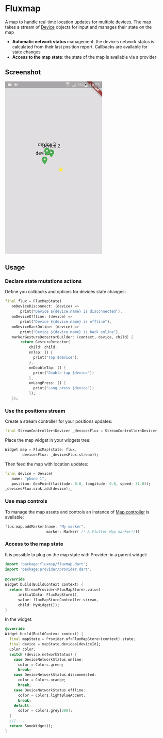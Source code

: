 # Fluxmap

A map to handle real time location updates for multiple devices. The map takes a
stream of [Device](https://github.com/synw/device) objects for input and manages
their state on the map

- **Automatic network status** management: the devices network status is calculated
from their last position report. Callbacks are available for state changes
- **Access to the map state**: the state of the map is available via a provider

## Screenshot

![Screenshot](img/screenshot.gif)

## Usage

### Declare state mutations actions

Define you callbacks and options for devices state changes:

   ```dart
   final flux = FluxMapState(
      onDeviceDisconnect: (device) =>
          print("Device ${device.name} is disconnected"),
      onDeviceOffline: (device) =>
          print("Device ${device.name} is offline"),
      onDeviceBackOnline: (device) =>
          print("Device ${device.name} is back online"),
      markerGestureDetectorBuilder: (context, device, child) {
          return GestureDetector(
              child: child,
              onTap: () {
                print("Tap $device");
              },
              onDoubleTap: () {
                print("Double tap $device");
              },
              onLongPress: () {
                print("Long press $device");
              });
      });
   ```

### Use the positions stream

Create a stream controller for your positions updates:

   ```dart
   final StreamController<Device> _devicesFlux = StreamController<Device>();
   ```

Place the map widget in your widgets tree:

   ```dart
   Widget map = FluxMap(state: flux,
           devicesFlux: _devicesFlux.stream));
   ```

Then feed the map with location updates:

   ```dart
   final device = Device(
      name: "phone 1",
      position: GeoPoint(latitude: 0.0, longitude: 0.0, speed: 31.0));
   _devicesFlux.sink.add(device);_
   ```

### Use map controls

To manage the map assets and controls an instance of
[Map controller](https://github.com/synw/map_controller) is available:

   ```dart
   flux.map.addMarker(name: "My marker",
                      marker: Marker( /* A Flutter Map marker*/))
   ```

### Access to the map state

It is possible to plug on the map state with Provider: in a parent widget:

   ```dart
   import 'package:fluxmap/fluxmap.dart';
   import 'package:provider/provider.dart';

   @override
   Widget build(BuildContext context) {
     return StreamProvider<FluxMapStore>.value(
         initialData: FluxMapStore(),
         value: fluxMapStoreController.stream,
         child: MyWidget());
   }
   ```

In the widget:

   ```dart
   @override
   Widget build(BuildContext context) {
     final mapState = Provider.of<FluxMapStore>(context).state;
     final device = mapState.devices[deviceId];
     Color color;
     switch (device.networkStatus) {
       case DeviceNetworkStatus.online:
         color = Colors.green;
         break;
       case DeviceNetworkStatus.disconnected:
         color = Colors.orange;
         break;
       case DeviceNetworkStatus.offline:
         color = Colors.lightBlueAccent;
         break;
       default:
         color = Colors.grey[300];
     }
     /// ...
     return SomeWidget();
   }
   ```
